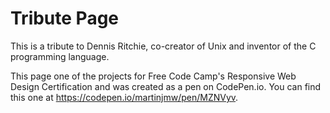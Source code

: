 # Tribute Page

This is a tribute to Dennis Ritchie, co-creator of Unix and inventor of the C programming language.

This page one of the projects for Free Code Camp's Responsive Web Design Certification and was created as a pen on CodePen.io. You can find this one at https://codepen.io/martinjmw/pen/MZNVyv.